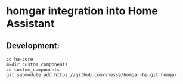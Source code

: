 # homgar integration into Home Assistant

## Development:
~~~
cd ha-core
mkdir custom_components
cd custom_components
git submodule add https://github.com/shesse/homgar-ha.git homgar
~~~